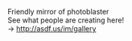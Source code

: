 Friendly mirror of photoblaster </br>
See what people are creating here! </br>
&rarr; <img href="http://asdf.us/im/gallery" />http://asdf.us/im/gallery</img>


